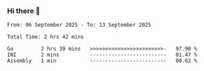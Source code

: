 ### Hi there 👋

<!--
**zhumeme/zhumeme** is a ✨ _special_ ✨ repository because its `README.md` (this file) appears on your GitHub profile.

Here are some ideas to get you started:

- 🔭 I’m currently working on ...
- 🌱 I’m currently learning ...
- 👯 I’m looking to collaborate on ...
- 🤔 I’m looking for help with ...
- 💬 Ask me about ...
- 📫 How to reach me: ...
- 😄 Pronouns: ...
- ⚡ Fun fact: ...
-->

<!--START_SECTION:waka-->

```all_time
From: 06 September 2025 - To: 13 September 2025

Total Time: 2 hrs 42 mins

Go         2 hrs 39 mins   >>>>>>>>>>>>>>>>>>>>>>>>-   97.90 %
INI        2 mins          -------------------------   01.47 %
Assembly   1 min           -------------------------   00.63 %
```

<!--END_SECTION:waka-->
